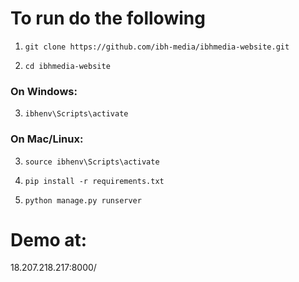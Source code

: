 # To run do the following
1. `git clone https://github.com/ibh-media/ibhmedia-website.git`

2. `cd ibhmedia-website`

### On Windows:
3. `ibhenv\Scripts\activate`
### On Mac/Linux:
3. `source ibhenv\Scripts\activate`

4. `pip install -r requirements.txt`

5. `python manage.py runserver`

# Demo at:
18.207.218.217:8000/